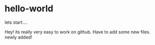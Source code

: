 # hello-world
lets start....

Hey! its really very easy to work on github.
Have to add some new files.
newly added!
